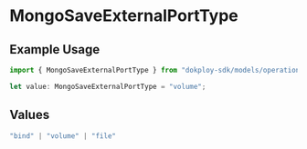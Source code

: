 # MongoSaveExternalPortType

## Example Usage

```typescript
import { MongoSaveExternalPortType } from "dokploy-sdk/models/operations";

let value: MongoSaveExternalPortType = "volume";
```

## Values

```typescript
"bind" | "volume" | "file"
```